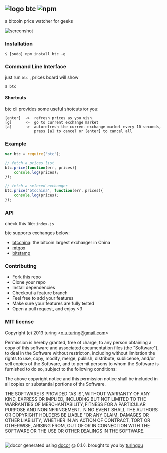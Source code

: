 ## ![logo](http://ww2.sinaimg.cn/large/61ff0de3gw1easknn74dvj2019019t8i.jpg) btc ![npm](https://badge.fury.io/js/btc.png)

a bitcoin price watcher for geeks

![screenshot](http://ww3.sinaimg.cn/large/61ff0de3gw1easzjzw8d6j20hn0ar74z.jpg)

### Installation
````
$ [sudo] npm install btc -g
````

### Command Line Interface
just run `btc` , prices board will show
````
$ btc 
````
#### Shortcuts
btc cli provides some useful shotcuts for you:
````
[enter]  ->  refresh prices as you wish
[g]      ->  go to current exchange market
[a]      ->  autorefresh the current exchange market every 10 seconds, 
             press [a] to cancel or [enter] to cancel all
````

### Example
````javascript
var btc = require('btc');

// fetch a prices list
btc.price(function(err, prices){
    console.log(prices);
});

// fetch a seleced exchanger
btc.price('btcchina', function(err, prices){
    console.log(prices);
});
````

### API
check this file: `index.js`

btc supports exchanges below:

- [btcchina](https://www.btcchina.com/): the bitcoin largest exchanger in China
- [mtgox](https://www.mtgox.com/)
- [bitstamp](https://www.bitstamp.net/)

### Contributing
- Fork this repo
- Clone your repo
- Install dependencies
- Checkout a feature branch
- Feel free to add your features
- Make sure your features are fully tested
- Open a pull request, and enjoy <3

### MIT license
Copyright (c) 2013 turing &lt;o.u.turing@gmail.com&gt;

Permission is hereby granted, free of charge, to any person obtaining a copy
of this software and associated documentation files (the "Software"), to deal
in the Software without restriction, including without limitation the rights
to use, copy, modify, merge, publish, distribute, sublicense, and/or sell
copies of the Software, and to permit persons to whom the Software is
furnished to do so, subject to the following conditions:

The above copyright notice and this permission notice shall be included in
all copies or substantial portions of the Software.

THE SOFTWARE IS PROVIDED "AS IS", WITHOUT WARRANTY OF ANY KIND, EXPRESS OR
IMPLIED, INCLUDING BUT NOT LIMITED TO THE WARRANTIES OF MERCHANTABILITY,
FITNESS FOR A PARTICULAR PURPOSE AND NONINFRINGEMENT. IN NO EVENT SHALL THE
AUTHORS OR COPYRIGHT HOLDERS BE LIABLE FOR ANY CLAIM, DAMAGES OR OTHER
LIABILITY, WHETHER IN AN ACTION OF CONTRACT, TORT OR OTHERWISE, ARISING FROM,
OUT OF OR IN CONNECTION WITH THE SOFTWARE OR THE USE OR OTHER DEALINGS IN
THE SOFTWARE.


---
![docor](https://cdn1.iconfinder.com/data/icons/windows8_icons_iconpharm/26/doctor.png)
generated using [docor](https://github.com/turingou/docor.git) @ 0.1.0. brought to you by [turingou](https://github.com/turingou)